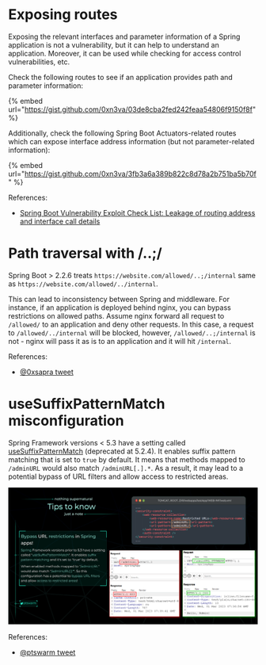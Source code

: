 # Exposing routes

Exposing the relevant interfaces and parameter information of a Spring application is not a vulnerability, but it can help to understand an application. Moreover, it can be used while checking for access control vulnerabilities, etc.

Check the following routes to see if an application provides path and parameter information:

{% embed url="https://gist.github.com/0xn3va/03de8cba2fed242feaa54806f9150f8f" %}

Additionally, check the following Spring Boot Actuators-related routes which can expose interface address information (but not parameter-related information):

{% embed url="https://gist.github.com/0xn3va/3fb3a6a389b822c8d78a2b751ba5b70f" %}

References:
- [Spring Boot Vulnerability Exploit Check List: Leakage of routing address and interface call details](https://github.com/LandGrey/SpringBootVulExploit#0x01%E8%B7%AF%E7%94%B1%E5%9C%B0%E5%9D%80%E5%8F%8A%E6%8E%A5%E5%8F%A3%E8%B0%83%E7%94%A8%E8%AF%A6%E6%83%85%E6%B3%84%E6%BC%8F)

# Path traversal with /..;/

Spring Boot > 2.2.6 treats `https://website.com/allowed/..;/internal` same as `https://website.com/allowed/../internal`.

This can lead to inconsistency between Spring and middleware. For instance, if an application is deployed behind nginx, you can bypass restrictions on allowed paths. Assume nginx forward all request to `/allowed/` to an application and deny other requests. In this case, a request to `/allowed/../internal` will be blocked, however, `/allowed/..;/internal` is not - nginx will pass it as is to an application and it will hit `/internal`.

References:
- [@0xsapra tweet](https://mobile.twitter.com/0xsapra/status/1468551562712682499)

# useSuffixPatternMatch misconfiguration

Spring Framework versions < 5.3 have a setting called [useSuffixPatternMatch](https://docs.spring.io/spring-framework/docs/current/javadoc-api/org/springframework/web/servlet/config/annotation/PathMatchConfigurer.html) (deprecated at 5.2.4). It enables suffix pattern matching that is set to `true` by default. It means that methods mapped to `/adminURL` would also match `/adminURL[.].*`. As a result, it may lead to a potential bypass of URL filters and allow access to restricted areas.

![](img/spring-auth-bypass-with-useSuffixPatternMatch.png)

References:

- [@ptswarm tweet](https://twitter.com/ptswarm/status/1631287479604060161)
